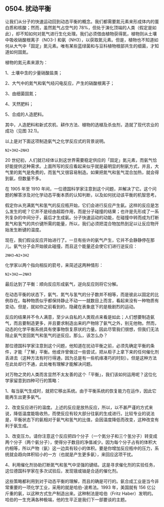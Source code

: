 ## 0504. 扰动平衡

让我们从分子的快速运动回到动态平衡的概念。我们都需要氮元素来形成体内的蛋白质和核酸；然而，虽然氮气占空气的 78%，但处于演化顶端的人类（假定是如此），却不知如何对氮气进行生化处理。我们必须借由植物获得氮，植物则从土壤中吸收硝酸根离子（NO3-) 和氨（NH3），以获取氮元素。但是，植物也不知道如何从大气中「固定」氮元素。唯有某些蓝绿菌和与豆科植物根部共生的细菌，才知道如何固氮。

植物的氮元素来源为：

1、土壤中含的少量硝酸盐类；

2、大气中的氮气和氧气经闪电反应，产生的硝酸根离子；

3、由细菌固氮；

4、天然肥料；

5、合成的人造肥料。

其中，人造肥料和新式农机、耕作方法、植物的选植及杀虫剂，造就了现代农业的成功（见图 32.1)。

以上是对下面这项制造氨气之化学反应式的背景说明。

	N2+3H2→2NH3

20 世纪初，人们就已经体认到这世界需要稳定供应的「固定」氮元素，而氨气恰好能提供这种需求。上面所写的反应看起来似乎就是最明显的制氨方式，并且，大气里的氮气是免费的，而氢气又很容易制造。如果把氮气和氢气混合加热，就会得到氨，但数量不多。

在 1905 年至 1910 年间，一位德国科学家注意到这个问题，并解决了它。这个问题的解答涉及对化学动态平衡本质的认知判断，以及如何扰动该平衡的机智思考。

假定你从充满氮气和氢气的反应瓶开始，它们会进行反应产生氨。这样的反应是怎么发生的呢？它并不是经由超距作用，而是分子碰撞的结果；也许是先形成了一系列复杂的中间分子，最后才生成氨。分子快速运动的动能，在碰撞中转而成为打断氮气和氢气的共价键所需的能量，所以，我们必须把混合物加热到足以让反应物开始发生断键的温度。

现在，我们假设反应开始进行了。一旦有些许的氨气产生，它并不会静静停在那儿。氨气分子会开始彼此碰撞，而且这个能量还会使它们进行逆反应：

	2NH3→N2+3H2

化学家以两个指向相反的箭号，来简述这两种情形：

	N2+3H2→←2NH3

最后达到了平衡：顺向反应形成氨气，逆向反应则将它分解。

在动态平衡的状态下，氨气、氮气与氢气的分子数并不相等，而是彼此以固定的比例存在。每种物质似乎都保持静止不动一一就数目上而言，看起来没有一种物质有变动。但是，就如你之前看到的，隐藏在表象底下的是极剧烈的运动。

反应的结果并不令人满意，至少从自私的人类观点来看是如此；人们想要制造氨气，而且要制造更多，并且要求制造出来的产物除了氨气之外，别无他物。然而，动态的化学平衡系统具有使事物恢复原状的力量。因此尽管我们很想，但我们无法阻止氨气变回氮气和氢气的逆反应。那么，该怎么办？

那位德国科学家注意到这个问题，他知道在扰动平衡之前，必须先确定平衡的条件，才能「了解」平衡。他或许曾做过一些尝试，把从柜子上拿下来的任何催化剂丢进去（这种方法有时行得通，因为总是有一些机缘凑巧的时刻）。但是这种方法在此处却行不通，此处唯有理解才能解决问题。

对万物之灵的人类而言显然不太友善的这个「平衡」，我们该如何运用呢？这位化学家留意到四种可行的策略：

1、每当氨气生成时，就把它移出系统。由于平衡系统的恢复能力在运作，因此它能再生出更多氨气。

2、改变反应进行的温度。上述的反应是放热反应，所以，以不甚严谨的方式来说，降低温度能吸收热，而使反应有较大部分往氨的生成进行。比较专业的说法是，平衡状态下的氨相对于氨气和氢气的比值，会因温度降低而改变，这种改变有利于氨生成。

3、改变压カ。请你注意这个反应把四个分子（一个氮分子和三个氢分子）转变成两个分子（两个氨分子），使得分子数目的净值减少。因为每个分子占有的体积大约相等，所以产物（氨）这一边具有较小的体积。要是你增加反应瓶中的压力，系统就会趋向体积较小的一方（也就是产生更多氨），来回应这项干扰。

4、利用催化剂协助打断氮气和氢气中坚强的键结。这是寻求催化剂的实验任务，这位德国科学家在多次试验后，发现锇或铀是合适的催化剂。

这些策略都利用到对于动态平衡的理解，而且的确是可行的。氨合成工业是当今非常重要的一项化学工业，采用的就是哈伯-波希法。1993 年，美国就有 156 亿公斤重的氨，以这种方式生产制造出来。这种制法是哈伯（Fritz Haber）发明的。哈伯的一生充满各种极端，他的生平正是我们下一部要谈的主题。
